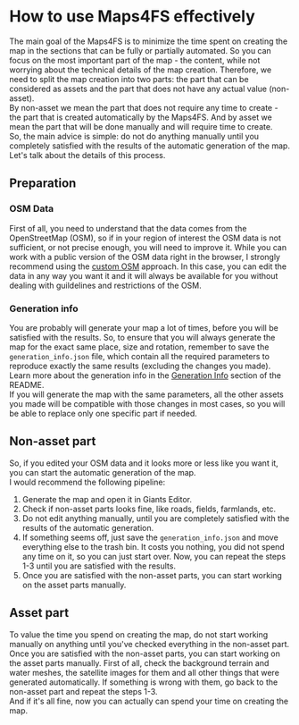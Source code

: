 # How to use Maps4FS effectively

The main goal of the Maps4FS is to minimize the time spent on creating the map in the sections that can be fully or partially automated. So you can focus on the most important part of the map - the content, while not worrying about the technical details of the map creation. Therefore, we need to split the map creation into two parts: the part that can be considered as assets and the part that does not have any actual value (non-asset).  
By non-asset we mean the part that does not require any time to create - the part that is created automatically by the Maps4FS. And by asset we mean the part that will be done manually and will require time to create.  
So, the main advice is simple: do not do anything manually until you completely satisfied with the results of the automatic generation of the map. Let's talk about the details of this process.

## Preparation

### OSM Data
First of all, you need to understand that the data comes from the OpenStreetMap (OSM), so if in your region of interest the OSM data is not sufficient, or not precise enough, you will need to improve it. While you can work with a public version of the OSM data right in the browser, I strongly recommend using the [custom OSM](https://github.com/iwatkot/maps4fs/blob/main/docs/custom_osm.md) approach. In this case, you can edit the data in any way you want it and it will always be available for you without dealing with guildelines and restrictions of the OSM.

### Generation info
You are probably will generate your map a lot of times, before you will be satisfied with the results. So, to ensure that you will always generate the map for the exact same place, size and rotation, remember to save the `generation_info.json` file, which contain all the required parameters to reproduce exactly the same results (excluding the changes you made). Learn more about the generation info in the [Generation Info](https://github.com/iwatkot/maps4fs?tab=readme-ov-file#generation-info) section of the README.  
If you will generate the map with the same parameters, all the other assets you made will be compatible with those changes in most cases, so you will be able to replace only one specific part if needed.

## Non-asset part
So, if you edited your OSM data and it looks more or less like you want it, you can start the automatic generation of the map.  
I would recommend the following pipeline:
1. Generate the map and open it in Giants Editor.
2. Check if non-asset parts looks fine, like roads, fields, farmlands, etc.
3. Do not edit anything manually, until you are completely satisfied with the results of the automatic generation.
4. If something seems off, just save the `generation_info.json` and move everything else to the trash bin. It costs you nothing, you did not spend any time on it, so you can just start over. Now, you can repeat the steps 1-3 until you are satisfied with the results.
5. Once you are satisfied with the non-asset parts, you can start working on the asset parts manually.

## Asset part
To value the time you spend on creating the map, do not start working manually on anything until you've checked everything in the non-asset part.  
Once you are satisfied with the non-asset parts, you can start working on the asset parts manually. First of all, check the background terrain and water meshes, the satellite images for them and all other things that were generated automatically. If something is wrong with them, go back to the non-asset part and repeat the steps 1-3.  
And if it's all fine, now you can actually can spend your time on creating the map.